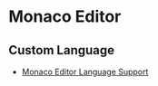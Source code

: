 # Monaco Editor

## Custom Language

- [Monaco Editor Language Support](https://microsoft.github.io/monaco-editor/monarch.html)


